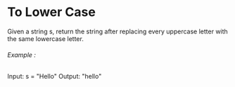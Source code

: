 # To Lower Case

Given a string s, return the string after replacing every uppercase letter with the same lowercase letter.

###### Example :

Input: s = "Hello"
Output: "hello"
